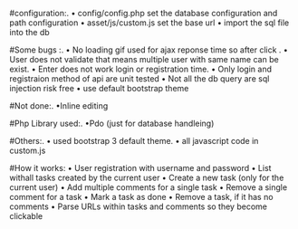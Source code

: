 

#configuration:.
 • config/config.php set the database configuration and path configuration
 • asset/js/custom.js  set the base url
 • import the sql file into the db

#Some bugs :.
 • No loading gif used for ajax reponse time so after click . 
 • User does not validate that means multiple user with same name can be exist.
 • Enter does not work login or registration time.
 • Only login and registraion method of api are unit tested 
 • Not all the db query are sql injection risk free 
 • use default bootstrap theme 



#Not done:.
  •Inline editing 

#Php Library used:. 
  •Pdo (just for database handleing)


#Others:.
  • used bootstrap 3 default theme.
  • all javascript code in custom.js 

#How it works: 
	• User	registration with username	and	password
	• List	withall	tasks	created	by	the	current	user
	• Create	a	new	task	(only	for	the current	user)
	• Add	multiple	comments	for	a	single	task
	• Remove	a	single	comment	for	a	task
	• Mark	a	task	as	done
	• Remove	a	task,	if	it	has	no	comments
	• Parse	URLs	within	tasks	and	comments	so	they	become	clickable
  
